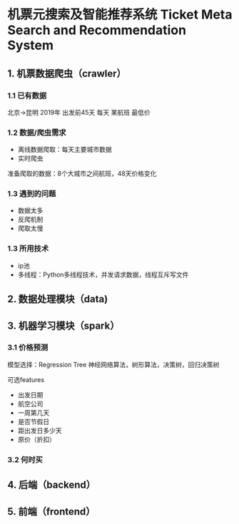 # 机票元搜索及智能推荐系统 Ticket Meta Search and Recommendation System

## 1. 机票数据爬虫（crawler）

### 1.1 已有数据

北京->昆明 2019年 出发前45天 每天 某航班 最低价

### 1.2 数据/爬虫需求

- 离线数据爬取：每天主要城市数据
- 实时爬虫

准备爬取的数据：8个大城市之间航班，48天价格变化

### 1.3 遇到的问题

- 数据太多
- 反爬机制
- 爬取太慢

### 1.3 所用技术

- ip池
- 多线程：Python多线程技术，并发请求数据，线程互斥写文件

## 2. 数据处理模块（data)

## 3. 机器学习模块（spark）

### 3.1 价格预测

模型选择：Regression Tree
神经网络算法，树形算法，决策树，回归决策树

可选features
- 出发日期
- 航空公司
- 一周第几天
- 是否节假日
- 距出发日多少天
- 原价（折扣）

### 3.2 何时买

## 4. 后端（backend）

## 5. 前端（frontend）

